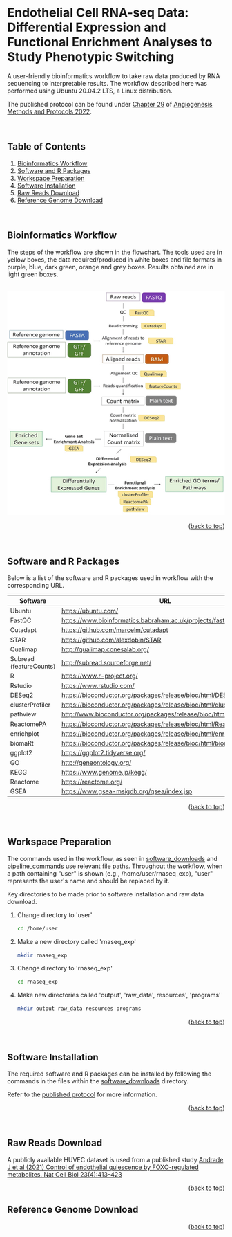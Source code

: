 # Endothelial Cell RNA-seq Data: Differential Expression and Functional Enrichment Analyses to Study Phenotypic Switching

A user-friendly bioinformatics workflow to take raw data produced by RNA sequencing to interpretable results. The workflow described here was performed using Ubuntu 20.04.2 LTS, a Linux distribution. 

The published protocol can be found under [Chapter 29](<https://doi.org/10.1007/978-1-0716-2059-5_29>) of [Angiogenesis Methods and Protocols 2022](<https://doi.org/10.1007/978-1-0716-2059-5>).

<br />

## Table of Contents
<ol>
  <li>
    <a href="https://github.com/vasc-bioinf/rnaseq_exp/blob/main/README.md#bioinformatics-workflow">Bioinformatics Workflow</a>
  </li>
  <li>
    <a href="https://github.com/vasc-bioinf/rnaseq_exp/blob/main/README.md#software-and-r-packages">Software and R Packages</a>
  </li>
  <li>
    <a href="https://github.com/vasc-bioinf/rnaseq_exp#workspace-preparation">Workspace Preparation</a>
  </li>
  <li>
    <a href="https://github.com/vasc-bioinf/rnaseq_exp#software-installation">Software Installation</a>
  </li>
  <li>
    <a href="https://github.com/vasc-bioinf/rnaseq_exp/blob/main/README.md#raw-reads-download">Raw Reads Download</a>
  </li>
  <li>
    <a href="https://github.com/vasc-bioinf/rnaseq_exp/blob/main/README.md#reference-genome-download">Reference Genome Download</a>
  </ol>

<br />
  
## Bioinformatics Workflow

The steps of the workflow are shown in the flowchart. The tools used are in yellow boxes, the data required/produced in white boxes and file formats in purple, blue, dark green, orange and grey boxes. Results obtained are in light green boxes.

<br />
<div align="center">
  <img src="images/bioinformatics_workflow.png">
  </a>
</div>

<p align="right">(<a href="#top">back to top</a>)</p>

<br />

## Software and R Packages

Below is a list of the software and R packages used in workflow with the corresponding URL.

<div align="center">
  
| Software | URL |
| --- | --- |
Ubuntu | https://ubuntu.com/
FastQC | https://www.bioinformatics.babraham.ac.uk/projects/fastqc/
Cutadapt | https://github.com/marcelm/cutadapt
STAR | https://github.com/alexdobin/STAR
Qualimap | http://qualimap.conesalab.org/
Subread (featureCounts) | http://subread.sourceforge.net/
R | https://www.r-project.org/
Rstudio | https://www.rstudio.com/
DESeq2 | https://bioconductor.org/packages/release/bioc/html/DESeq2.html
clusterProfiler | https://bioconductor.org/packages/release/bioc/html/clusterProfiler.html
pathview | http://www.bioconductor.org/packages/release/bioc/html/pathview.html
ReactomePA | https://bioconductor.org/packages/release/bioc/html/ReactomePA.html
enrichplot | https://bioconductor.org/packages/release/bioc/html/enrichplot.html
biomaRt | https://bioconductor.org/packages/release/bioc/html/biomaRt.html
ggplot2 | https://ggplot2.tidyverse.org/
GO | http://geneontology.org/
KEGG | https://www.genome.jp/kegg/
Reactome | https://reactome.org/
GSEA | https://www.gsea-msigdb.org/gsea/index.jsp
  
</div>
<div>

<p align="right">(<a href="#top">back to top</a>)</p>

<br />

## Workspace Preparation

The commands used in the workflow, as seen in [software_downloads](software_downloads/) and [pipeline_commands](pipeline_commands/) use relevant file paths. Throughout the workflow, when a path containing "user" is shown (e.g., /home/user/rnaseq_exp), "user" represents the user's name and should be replaced by it.

Key directories to be made prior to software installation and raw data download.

1. Change directory to 'user'
   ```sh
   cd /home/user
   ```
  
2. Make a new directory called 'rnaseq_exp'
   ```sh
   mkdir rnaseq_exp
   ```

3. Change directory to 'rnaseq_exp'
   ```sh
   cd rnaseq_exp
   ```
  
4. Make new directories called 'output', 'raw_data', resources', 'programs'
   ```sh
   mkdir output raw_data resources programs
   ```

<p align="right">(<a href="#top">back to top</a>)</p>

<br />

## Software Installation
The required software and R packages can be installed by following the commands in the files within the [software_downloads](software_downloads/) directory.

Refer to the [published protocol](<https://doi.org/10.1007/978-1-0716-2059-5_29>) for more information.

<p align="right">(<a href="#top">back to top</a>)</p>

<br />


## Raw Reads Download

A publicly available HUVEC dataset is used from a published study [Andrade J et al (2021) Control of endothelial quiescence by FOXO-regulated metabolites. Nat Cell Biol 23(4):413–423](<https://www.nature.com/articles/s41556-021-00637-6>)

<p align="right">(<a href="#top">back to top</a>)</p>

## Reference Genome Download


<p align="right">(<a href="#top">back to top</a>)</p>

